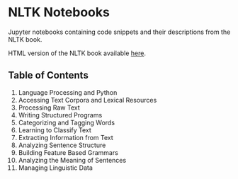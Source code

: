 # NLTK Notebooks

Jupyter notebooks containing code snippets and their descriptions from the NLTK book.

HTML version of the NLTK book available [here](https://www.nltk.org/book/).

## Table of Contents

1. Language Processing and Python
2. Accessing Text Corpora and Lexical Resources
3. Processing Raw Text
4. Writing Structured Programs
5. Categorizing and Tagging Words
6. Learning to Classify Text
7. Extracting Information from Text
8. Analyzing Sentence Structure
9. Building Feature Based Grammars
10. Analyzing the Meaning of Sentences
11. Managing Linguistic Data